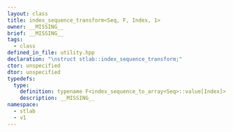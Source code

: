 ```yaml
---
layout: class
title: index_sequence_transform<Seq, F, Index, 1>
owner: __MISSING__
brief: __MISSING__
tags:
  - class
defined_in_file: utility.hpp
declaration: "\nstruct stlab::index_sequence_transform;"
ctor: unspecified
dtor: unspecified
typedefs:
  type:
    definition: typename F<index_sequence_to_array<Seq>::value[Index]>::type
    description: __MISSING__
namespace:
  - stlab
  - v1
---
```

